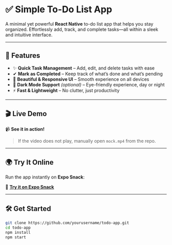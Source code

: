 # ✅ Simple To-Do List App  

A minimal yet powerful **React Native** to-do list app that helps you stay organized. Effortlessly add, track, and complete tasks—all within a sleek and intuitive interface.  

---

## 🚀 Features  

- ✨ **Quick Task Management** – Add, edit, and delete tasks with ease  
- ✔ **Mark as Completed** – Keep track of what’s done and what’s pending  
- 📱 **Beautiful & Responsive UI** – Smooth experience on all devices  
- 🌙 **Dark Mode Support** *(optional)* – Eye-friendly experience, day or night  
- ⚡ **Fast & Lightweight** – No clutter, just productivity  

---

## 🎬 Live Demo  

📹 **See it in action!**  

> If the video does not play, manually open `mock.mp4` from the repo.  

---

## 🌍 Try It Online  

Run the app instantly on **Expo Snack**:  

🔗 [**Try it on Expo Snack**](https://snack.expo.dev/)  

---

## 🛠 Get Started  

```sh
git clone https://github.com/yourusername/todo-app.git
cd todo-app
npm install
npm start
